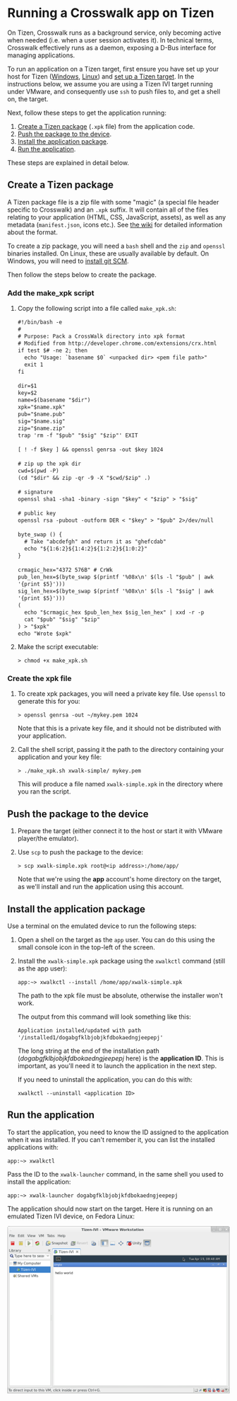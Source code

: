 # Running a Crosswalk app on Tizen

On Tizen, Crosswalk runs as a background service, only becoming active when needed (i.e. when a user session activates it). In technical terms, Crosswalk effectively runs as a daemon, exposing a D-Bus interface for managing applications.

To run an application on a Tizen target, first ensure you have set up your host for Tizen ([Windows](#documentation/getting_started/Windows_host_setup/Installation-for-Crosswalk-Tizen), [Linux](#documentation/getting_started/Linux_host_setup/Installation-for-Crosswalk-Tizen)) and [set up a Tizen target](#documentation/getting_started/Tizen_target_setup). In the instructions below, we assume you are using a Tizen IVI target running under VMware, and consequently use `ssh` to push files to, and get a shell on, the target.

Next, follow these steps to get the application running:

1.  [Create a Tizen package](#Create-a-Tizen-package) (`.xpk` file) from the application code.
2.  [Push the package to the device](#Push-the-package-to-the-device).
3.  [Install the application package](#Install-the-application-package).
4.  [Run the application](#Run-the-application).

These steps are explained in detail below.

## Create a Tizen package

A Tizen package file is a zip file with some "magic" (a special file header specific to Crosswalk) and an `.xpk` suffix. It will contain all of the files relating to your application (HTML, CSS, JavaScript, assets), as well as any metadata (`manifest.json`, icons etc.). See [the wiki](#wiki/Crosswalk-package-management) for detailed information about the format.

To create a zip package, you will need a `bash` shell and the `zip` and `openssl` binaries installed. On Linux, these are usually available by default. On Windows, you will need to [install git SCM](#documentation/getting_started/Windows_host_setup/Installation-for-Crosswalk-Tizen).

Then follow the steps below to create the package.

### Add the make_xpk script

1.  Copy the following script into a file called `make_xpk.sh`:

        #!/bin/bash -e
        #
        # Purpose: Pack a CrossWalk directory into xpk format
        # Modified from http://developer.chrome.com/extensions/crx.html
        if test $# -ne 2; then
          echo "Usage: `basename $0` <unpacked dir> <pem file path>"
          exit 1
        fi

        dir=$1
        key=$2
        name=$(basename "$dir")
        xpk="$name.xpk"
        pub="$name.pub"
        sig="$name.sig"
        zip="$name.zip"
        trap 'rm -f "$pub" "$sig" "$zip"' EXIT

        [ ! -f $key ] && openssl genrsa -out $key 1024

        # zip up the xpk dir
        cwd=$(pwd -P)
        (cd "$dir" && zip -qr -9 -X "$cwd/$zip" .)

        # signature
        openssl sha1 -sha1 -binary -sign "$key" < "$zip" > "$sig"

        # public key
        openssl rsa -pubout -outform DER < "$key" > "$pub" 2>/dev/null

        byte_swap () {
          # Take "abcdefgh" and return it as "ghefcdab"
          echo "${1:6:2}${1:4:2}${1:2:2}${1:0:2}"
        }

        crmagic_hex="4372 576B" # CrWk
        pub_len_hex=$(byte_swap $(printf '%08x\n' $(ls -l "$pub" | awk '{print $5}')))
        sig_len_hex=$(byte_swap $(printf '%08x\n' $(ls -l "$sig" | awk '{print $5}')))
        (
          echo "$crmagic_hex $pub_len_hex $sig_len_hex" | xxd -r -p
          cat "$pub" "$sig" "$zip"
        ) > "$xpk"
        echo "Wrote $xpk"

2.  Make the script executable:

        > chmod +x make_xpk.sh

### Create the xpk file

1.  To create xpk packages, you will need a private key file. Use `openssl` to generate this for you:

        > openssl genrsa -out ~/mykey.pem 1024

    Note that this is a private key file, and it should not be distributed with your application.

2.  Call the shell script, passing it the path to the directory containing your application and your key file:

        > ./make_xpk.sh xwalk-simple/ mykey.pem

    This will produce a file named `xwalk-simple.xpk` in the directory where you ran the script.

## Push the package to the device

1.  Prepare the target (either connect it to the host or start it with VMware player/the emulator).

2.  Use `scp` to push the package to the device:

        > scp xwalk-simple.xpk root@<ip address>:/home/app/

    Note that we're using the **app** account's home directory on the target, as we'll install and run the application using this account.

## Install the application package

Use a terminal on the emulated device to run the following steps:

1.  Open a shell on the target as the `app` user. You can do this using the small console icon in the top-left of the screen.

2.  Install the `xwalk-simple.xpk` package using the `xwalkctl` command (still as the app user):

        app:~> xwalkctl --install /home/app/xwalk-simple.xpk

    The path to the xpk file must be absolute, otherwise the installer won't work.

    The output from this command will look something like this:

        Application installed/updated with path '/installed1/dogabgfklbjobjkfdbokaedngjeepepj'

    The long string at the end of the installation path (*dogabgfklbjobjkfdbokaedngjeepepj* here) is the **application ID**. This is important, as you'll need it to launch the application in the next step.

    If you need to uninstall the application, you can do this with:

        xwalkctl --uninstall <application ID>

## Run the application

To start the application, you need to know the ID assigned to the application when it was installed. If you can't remember it, you can list the installed applications with:

    app:~> xwalkctl

Pass the ID to the `xwalk-launcher` command, in the same shell you used to install the application:

    app:~> xwalk-launcher dogabgfklbjobjkfdbokaedngjeepepj

The application should now start on the target. Here it is running on an emulated Tizen IVI device, on Fedora Linux:

<img src="assets/xwalk-simple-on-tizen-ivi.png">
